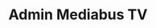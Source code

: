 ---
title: Admin Mediabus TV
publishDate: 2023-09-18 00:00:00
show: false
tags:
  - Angular
  - Laravel
---